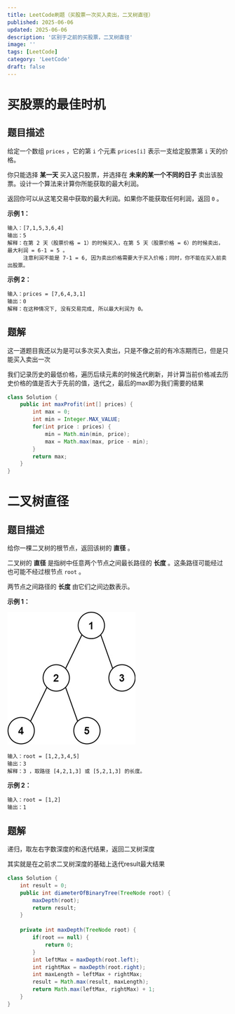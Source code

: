 ```yaml
---
title: LeetCode刷题（买股票一次买入卖出，二叉树直径）
published: 2025-06-06
updated: 2025-06-06
description: '区别于之前的买股票，二叉树直径'
image: ''
tags: [LeetCode]
category: 'LeetCode'
draft: false 
---
```


# 买股票的最佳时机

## 题目描述

给定一个数组 `prices` ，它的第 `i` 个元素 `prices[i]` 表示一支给定股票第 `i` 天的价格。

你只能选择 **某一天** 买入这只股票，并选择在 **未来的某一个不同的日子** 卖出该股票。设计一个算法来计算你所能获取的最大利润。

返回你可以从这笔交易中获取的最大利润。如果你不能获取任何利润，返回 `0` 。

**示例 1：**

```
输入：[7,1,5,3,6,4]
输出：5
解释：在第 2 天（股票价格 = 1）的时候买入，在第 5 天（股票价格 = 6）的时候卖出，最大利润 = 6-1 = 5 。
     注意利润不能是 7-1 = 6, 因为卖出价格需要大于买入价格；同时，你不能在买入前卖出股票。
```

**示例 2：**

```
输入：prices = [7,6,4,3,1]
输出：0
解释：在这种情况下, 没有交易完成, 所以最大利润为 0。
```



## 题解

这一道题目我还以为是可以多次买入卖出，只是不像之前的有冷冻期而已，但是只能买入卖出一次

我们记录历史的最低价格，遍历后续元素的时候迭代刷新，并计算当前价格减去历史价格的值是否大于先前的值，迭代之，最后的max即为我们需要的结果

```java
class Solution {
    public int maxProfit(int[] prices) {
        int max = 0;
        int min = Integer.MAX_VALUE;
        for(int price : prices) {
            min = Math.min(min, price);
            max = Math.max(max, price - min);
        }
        return max;
    }
}
```



# 二叉树直径

## 题目描述

给你一棵二叉树的根节点，返回该树的 **直径** 。

二叉树的 **直径** 是指树中任意两个节点之间最长路径的 **长度** 。这条路径可能经过也可能不经过根节点 `root` 。

两节点之间路径的 **长度** 由它们之间边数表示。

 

**示例 1：**

![181](../images/181.jpg)

```
输入：root = [1,2,3,4,5]
输出：3
解释：3 ，取路径 [4,2,1,3] 或 [5,2,1,3] 的长度。
```

**示例 2：**

```
输入：root = [1,2]
输出：1
```



## 题解

递归，取左右字数深度的和迭代结果，返回二叉树深度

其实就是在之前求二叉树深度的基础上迭代result最大结果

```java
class Solution {
    int result = 0;
    public int diameterOfBinaryTree(TreeNode root) {
        maxDepth(root);
        return result;
    }

    private int maxDepth(TreeNode root) {
        if(root == null) {
            return 0;
        }
        int leftMax = maxDepth(root.left);
        int rightMax = maxDepth(root.right);
        int maxLength = leftMax + rightMax;
        result = Math.max(result, maxLength);
        return Math.max(leftMax, rightMax) + 1;
    }
}
```

